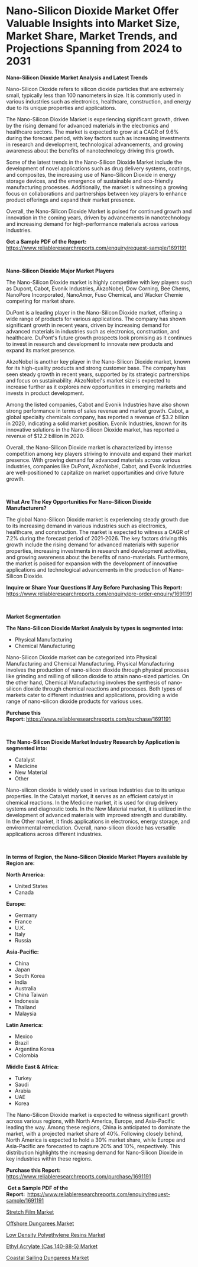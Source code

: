 <p><h1>Nano-Silicon Dioxide Market Offer Valuable Insights into Market Size, Market Share, Market Trends, and Projections Spanning from 2024 to 2031</h1></p><p><strong>Nano-Silicon Dioxide Market Analysis and Latest Trends</strong></p>
<p><p>Nano-Silicon Dioxide refers to silicon dioxide particles that are extremely small, typically less than 100 nanometers in size. It is commonly used in various industries such as electronics, healthcare, construction, and energy due to its unique properties and applications.</p><p>The Nano-Silicon Dioxide Market is experiencing significant growth, driven by the rising demand for advanced materials in the electronics and healthcare sectors. The market is expected to grow at a CAGR of 9.6% during the forecast period, with key factors such as increasing investments in research and development, technological advancements, and growing awareness about the benefits of nanotechnology driving this growth.</p><p>Some of the latest trends in the Nano-Silicon Dioxide Market include the development of novel applications such as drug delivery systems, coatings, and composites, the increasing use of Nano-Silicon Dioxide in energy storage devices, and the emergence of sustainable and eco-friendly manufacturing processes. Additionally, the market is witnessing a growing focus on collaborations and partnerships between key players to enhance product offerings and expand their market presence.</p><p>Overall, the Nano-Silicon Dioxide Market is poised for continued growth and innovation in the coming years, driven by advancements in nanotechnology and increasing demand for high-performance materials across various industries.</p></p>
<p><strong>Get a Sample PDF of the Report:&nbsp;</strong> <a href="https://www.reliableresearchreports.com/enquiry/request-sample/1691191">https://www.reliableresearchreports.com/enquiry/request-sample/1691191</a></p>
<p>&nbsp;</p>
<p><strong>Nano-Silicon Dioxide Major Market Players</strong></p>
<p><p>The Nano-Silicon Dioxide market is highly competitive with key players such as Dupont, Cabot, Evonik Industries, AkzoNobel, Dow Corning, Bee Chems, NanoPore Incorporated, NanoAmor, Fuso Chemical, and Wacker Chemie competing for market share. </p><p>DuPont is a leading player in the Nano-Silicon Dioxide market, offering a wide range of products for various applications. The company has shown significant growth in recent years, driven by increasing demand for advanced materials in industries such as electronics, construction, and healthcare. DuPont's future growth prospects look promising as it continues to invest in research and development to innovate new products and expand its market presence.</p><p>AkzoNobel is another key player in the Nano-Silicon Dioxide market, known for its high-quality products and strong customer base. The company has seen steady growth in recent years, supported by its strategic partnerships and focus on sustainability. AkzoNobel's market size is expected to increase further as it explores new opportunities in emerging markets and invests in product development.</p><p>Among the listed companies, Cabot and Evonik Industries have also shown strong performance in terms of sales revenue and market growth. Cabot, a global specialty chemicals company, has reported a revenue of $3.2 billion in 2020, indicating a solid market position. Evonik Industries, known for its innovative solutions in the Nano-Silicon Dioxide market, has reported a revenue of $12.2 billion in 2020.</p><p>Overall, the Nano-Silicon Dioxide market is characterized by intense competition among key players striving to innovate and expand their market presence. With growing demand for advanced materials across various industries, companies like DuPont, AkzoNobel, Cabot, and Evonik Industries are well-positioned to capitalize on market opportunities and drive future growth.</p></p>
<p>&nbsp;</p>
<p><strong>What Are The Key Opportunities For Nano-Silicon Dioxide Manufacturers?</strong></p>
<p><p>The global Nano-Silicon Dioxide market is experiencing steady growth due to its increasing demand in various industries such as electronics, healthcare, and construction. The market is expected to witness a CAGR of 7.2% during the forecast period of 2021-2026. The key factors driving this growth include the rising demand for advanced materials with superior properties, increasing investments in research and development activities, and growing awareness about the benefits of nano-materials. Furthermore, the market is poised for expansion with the development of innovative applications and technological advancements in the production of Nano-Silicon Dioxide.</p></p>
<p><strong>Inquire or Share Your Questions If Any Before Purchasing This Report:</strong> <a href="https://www.reliableresearchreports.com/enquiry/pre-order-enquiry/1691191">https://www.reliableresearchreports.com/enquiry/pre-order-enquiry/1691191</a></p>
<p>&nbsp;</p>
<p><strong>Market Segmentation</strong></p>
<p><strong>The Nano-Silicon Dioxide Market Analysis by types is segmented into:</strong></p>
<p><ul><li>Physical Manufacturing</li><li>Chemical Manufacturing</li></ul></p>
<p><p>Nano-Silicon Dioxide market can be categorized into Physical Manufacturing and Chemical Manufacturing. Physical Manufacturing involves the production of nano-silicon dioxide through physical processes like grinding and milling of silicon dioxide to attain nano-sized particles. On the other hand, Chemical Manufacturing involves the synthesis of nano-silicon dioxide through chemical reactions and processes. Both types of markets cater to different industries and applications, providing a wide range of nano-silicon dioxide products for various uses.</p></p>
<p><strong>Purchase this Report:&nbsp;</strong><a href="https://www.reliableresearchreports.com/purchase/1691191">https://www.reliableresearchreports.com/purchase/1691191</a></p>
<p>&nbsp;</p>
<p><strong>The Nano-Silicon Dioxide Market Industry Research by Application is segmented into:</strong></p>
<p><ul><li>Catalyst</li><li>Medicine</li><li>New Material</li><li>Other</li></ul></p>
<p><p>Nano-silicon dioxide is widely used in various industries due to its unique properties. In the Catalyst market, it serves as an efficient catalyst in chemical reactions. In the Medicine market, it is used for drug delivery systems and diagnostic tools. In the New Material market, it is utilized in the development of advanced materials with improved strength and durability. In the Other market, it finds applications in electronics, energy storage, and environmental remediation. Overall, nano-silicon dioxide has versatile applications across different industries.</p></p>
<p>&nbsp;</p>
<p><strong>In terms of Region, the Nano-Silicon Dioxide Market Players available by Region are:</strong></p>
<p>
    <p> <strong> North America: </strong>
        <ul>
            <li>United States</li>
            <li>Canada</li>
        </ul>
        </p> 
    <p> <strong> Europe: </strong>
        <ul>
            <li>Germany</li>
            <li>France</li>
            <li>U.K.</li>
            <li>Italy</li>
            <li>Russia</li>
        </ul>
        </p> 
    <p> <strong> Asia-Pacific: </strong>
        <ul>
            <li>China</li>
            <li>Japan</li>
            <li>South Korea</li>
            <li>India</li>
            <li>Australia</li>
            <li>China Taiwan</li>
            <li>Indonesia</li>
            <li>Thailand</li>
            <li>Malaysia</li>
        </ul>
        </p> 
    <p> <strong> Latin America: </strong>
        <ul>
            <li>Mexico</li>
            <li>Brazil</li>
            <li>Argentina Korea</li>
            <li>Colombia</li>
        </ul>
        </p> 
    <p> <strong> Middle East & Africa: </strong>
        <ul>
            <li>Turkey</li>
            <li>Saudi</li>
            <li>Arabia</li>
            <li>UAE</li>
            <li>Korea</li>
        </ul>
    </p>
    </p>
<p><p>The Nano-Silicon Dioxide market is expected to witness significant growth across various regions, with North America, Europe, and Asia-Pacific leading the way. Among these regions, China is anticipated to dominate the market, with a projected market share of 40%. Following closely behind, North America is expected to hold a 30% market share, while Europe and Asia-Pacific are forecasted to capture 20% and 10%, respectively. This distribution highlights the increasing demand for Nano-Silicon Dioxide in key industries within these regions.</p></p>
<p><strong>Purchase this Report: </strong><a href="https://www.reliableresearchreports.com/purchase/1691191">https://www.reliableresearchreports.com/purchase/1691191</a></p>
<p>&nbsp;<strong>Get a Sample PDF of the Report:&nbsp;&nbsp;</strong><a href="https://www.reliableresearchreports.com/enquiry/request-sample/1691191">https://www.reliableresearchreports.com/enquiry/request-sample/1691191</a></p>
<p><strong></strong></p>
<p><p><a href="https://github.com/globismark/Market-Research-Report-List-2/blob/main/stretch-film-market.md">Stretch Film Market</a></p><p><a href="https://issuu.com/reportprime-2/docs/offshore-dungarees-market-size-2030.pptx">Offshore Dungarees Market</a></p><p><a href="https://github.com/timeliteaut/Market-Research-Report-List-1/blob/main/low-density-polyethylene-resins-market.md">Low Density Polyethylene Resins Market</a></p><p><a href="https://github.com/bobicer/Market-Research-Report-List-2/blob/main/ethyl-acrylate-cas-140-88-5-market.md">Ethyl Acrylate (Cas 140-88-5) Market</a></p><p><a href="https://issuu.com/reportprime-2/docs/coastal-sailing-dungarees-market-size-2030.pptx">Coastal Sailing Dungarees Market</a></p></p>